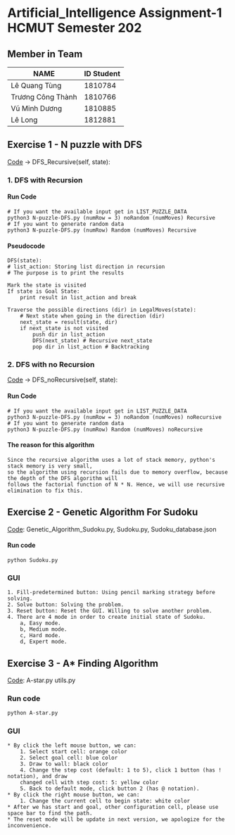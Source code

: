 # Artificial_Intelligence Assignment-1 HCMUT Semester 202

## Member in Team
|NAME|ID Student|
|---|---|
|Lê Quang Tùng|1810784|
|Trương Công Thành|1810766|
|Vũ Minh Dương|1810885|
|Lê Long|1812881|

## Exercise 1 - N puzzle with DFS

[Code](https://github.com/OnceUponATimeMathley/CSE-Artificial_Intelligence_Assignment_1/blob/master/Exercise_1/N-puzzle-DFS.py) -> DFS_Recursive(self, state):

### 1. DFS with Recursion

#### Run Code
    # If you want the available input get in LIST_PUZZLE_DATA
    python3 N-puzzle-DFS.py (numRow = 3) noRandom (numMoves) Recursive 
    # If you want to generate random data
    python3 N-puzzle-DFS.py (numRow) Random (numMoves) Recursive

#### Pseudocode
    DFS(state): 
    # list_action: Storing list direction in recursion
    # The purpose is to print the results
    
    Mark the state is visited
    If state is Goal State: 
        print result in list_action and break
    
    Traverse the possible directions (dir) in LegalMoves(state):
        # Next state when going in the direction (dir)
        next_state = result(state, dir) 
        if next_state is not visited
            push dir in list_action
            DFS(next_state) # Recursive next_state
            pop dir in list_action # Backtracking

### 2. DFS with no Recursion

[Code](https://github.com/OnceUponATimeMathley/CSE-Artificial_Intelligence_Assignment_1/blob/master/Exercise_1/N-puzzle-DFS.py) -> DFS_noRecursive(self, state):

#### Run Code
    # If you want the available input get in LIST_PUZZLE_DATA
    python3 N-puzzle-DFS.py (numRow = 3) noRandom (numMoves) noRecursive 
    # If you want to generate random data
    python3 N-puzzle-DFS.py (numRow) Random (numMoves) noRecursive

#### The reason for this algorithm
    Since the recursive algorithm uses a lot of stack memory, python's stack memory is very small,    
    so the algorithm using recursion fails due to memory overflow, because the depth of the DFS algorithm will
    follows the factorial function of N * N. Hence, we will use recursive elimination to fix this.

## Exercise 2 - Genetic Algorithm For Sudoku

[Code](https://github.com/OnceUponATimeMathley/CSE-Artificial_Intelligence_Assignment_1/tree/master/Exercise_2): Genetic_Algorithm_Sudoku.py, Sudoku.py, Sudoku_database.json

#### Run code

```
python Sudoku.py
```

### GUI

```
1. Fill-predetermined button: Using pencil marking strategy before solving.
2. Solve button: Solving the problem.
3. Reset button: Reset the GUI. Willing to solve another problem.
4. There are 4 mode in order to create initial state of Sudoku.
	a, Easy mode.
	b, Medium mode.
	c, Hard mode.
	d, Expert mode.
```

## Exercise 3 - A* Finding Algorithm

[Code](https://github.com/OnceUponATimeMathley/CSE-Artificial_Intelligence_Assignment_1/tree/master/Exercise_1): A-star.py utils.py

### Run code

```python
python A-star.py
```

### GUI

```
* By click the left mouse button, we can:
	1. Select start cell: orange color
	2. Select goal cell: blue color
	3. Draw to wall: black color
	4. Change the step cost (default: 1 to 5), click 1 button (has ! notation), and draw
	changed cell with step cost: 5: yellow color
	5. Back to default mode, click button 2 (has @ notation).
* By click the right mouse button, we can:
	1. Change the current cell to begin state: white color
* After we has start and goal, other configuration cell, please use space bar to find the path.
* The reset mode will be update in next version, we apologize for the inconvenience.

```